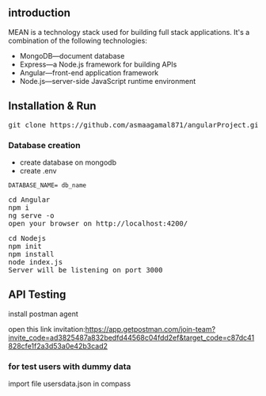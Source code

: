## introduction
MEAN is a technology stack used for building full stack applications. It's a combination of the following technologies:

- MongoDB—document database
- Express—a Node.js framework for building APIs
- Angular—front-end application framework
- Node.js—server-side JavaScript runtime environment

## Installation & Run
<pre>
git clone https://github.com/asmaagamal871/angularProject.git
</pre>

### Database creation
- create database on mongodb
- create .env


```
DATABASE_NAME= db_name
```

<pre>
cd Angular
npm i
ng serve -o
open your browser on http://localhost:4200/
</pre>

<pre>
cd Nodejs
npm init
npm install
node index.js
Server will be listening on port 3000
</pre>

## API Testing 
 
 install postman agent 
 
 open this link invitation:https://app.getpostman.com/join-team?invite_code=ad3825487a832bedfd44568c04fdd2ef&target_code=c87dc41828cfe1f2a3d53a0e42b3cad2


 ### for test users with dummy data
  import file usersdata.json in compass
    
